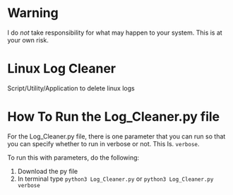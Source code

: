 # Warning
I do *not* take responsibility for what may happen to your system. This is at your own risk.

# Linux Log Cleaner

Script/Utility/Application to delete linux logs

# How To Run the Log_Cleaner.py file

For the Log_Cleaner.py file, there is one parameter that you can run so that you can specify whether to run in verbose or not. This Is.
`verbose`. 

To run this with parameters, do the following:

1) Download the py file
2) In terminal type `python3 Log_Cleaner.py` or  `python3 Log_Cleaner.py verbose`
